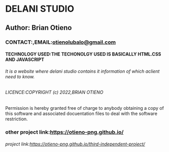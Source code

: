 # DELANI STUDIO

## Author: Brian Otieno

### CONTACT:,EMAIL:otienolubalo@gmail.com
#### TECHNOLOGY USED:THE TECHONOLGY USED IS BASICALLY HTML.CSS AND JAVASCRIPT
###### It is a website where delani studio contains it information of which aclient need to know.

###### LICENCE:COPYRIGHT (c) 2022,BRIAN OTIENO
Permission is hereby granted free of charge to anybody obtaining a copy of this software and associated docuentation files to deal with the software restriction. 

### other project link:https://otieno-png.github.io/

###### project link:https://otieno-png.github.io/third-independent-project/
